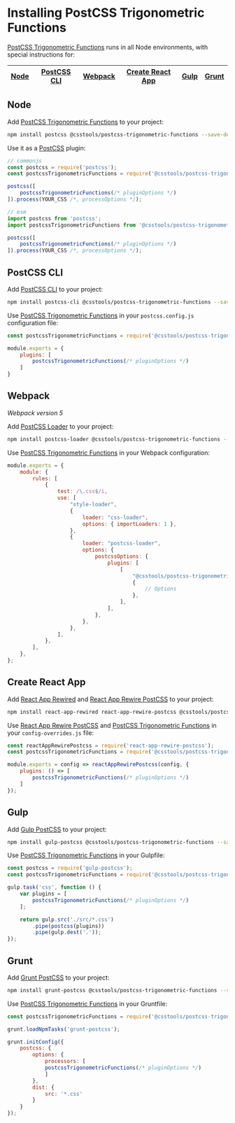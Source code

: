 # Installing PostCSS Trigonometric Functions

[PostCSS Trigonometric Functions] runs in all Node environments, with special instructions for:

| [Node](#node) | [PostCSS CLI](#postcss-cli) | [Webpack](#webpack) | [Create React App](#create-react-app) | [Gulp](#gulp) | [Grunt](#grunt) |
| --- | --- | --- | --- | --- | --- |

## Node

Add [PostCSS Trigonometric Functions] to your project:

```bash
npm install postcss @csstools/postcss-trigonometric-functions --save-dev
```

Use it as a [PostCSS] plugin:

```js
// commonjs
const postcss = require('postcss');
const postcssTrigonometricFunctions = require('@csstools/postcss-trigonometric-functions');

postcss([
	postcssTrigonometricFunctions(/* pluginOptions */)
]).process(YOUR_CSS /*, processOptions */);
```

```js
// esm
import postcss from 'postcss';
import postcssTrigonometricFunctions from '@csstools/postcss-trigonometric-functions';

postcss([
	postcssTrigonometricFunctions(/* pluginOptions */)
]).process(YOUR_CSS /*, processOptions */);
```

## PostCSS CLI

Add [PostCSS CLI] to your project:

```bash
npm install postcss-cli @csstools/postcss-trigonometric-functions --save-dev
```

Use [PostCSS Trigonometric Functions] in your `postcss.config.js` configuration file:

```js
const postcssTrigonometricFunctions = require('@csstools/postcss-trigonometric-functions');

module.exports = {
	plugins: [
		postcssTrigonometricFunctions(/* pluginOptions */)
	]
}
```

## Webpack

_Webpack version 5_

Add [PostCSS Loader] to your project:

```bash
npm install postcss-loader @csstools/postcss-trigonometric-functions --save-dev
```

Use [PostCSS Trigonometric Functions] in your Webpack configuration:

```js
module.exports = {
	module: {
		rules: [
			{
				test: /\.css$/i,
				use: [
					"style-loader",
					{
						loader: "css-loader",
						options: { importLoaders: 1 },
					},
					{
						loader: "postcss-loader",
						options: {
							postcssOptions: {
								plugins: [
									[
										"@csstools/postcss-trigonometric-functions",
										{
											// Options
										},
									],
								],
							},
						},
					},
				],
			},
		],
	},
};
```

## Create React App

Add [React App Rewired] and [React App Rewire PostCSS] to your project:

```bash
npm install react-app-rewired react-app-rewire-postcss @csstools/postcss-trigonometric-functions --save-dev
```

Use [React App Rewire PostCSS] and [PostCSS Trigonometric Functions] in your
`config-overrides.js` file:

```js
const reactAppRewirePostcss = require('react-app-rewire-postcss');
const postcssTrigonometricFunctions = require('@csstools/postcss-trigonometric-functions');

module.exports = config => reactAppRewirePostcss(config, {
	plugins: () => [
		postcssTrigonometricFunctions(/* pluginOptions */)
	]
});
```

## Gulp

Add [Gulp PostCSS] to your project:

```bash
npm install gulp-postcss @csstools/postcss-trigonometric-functions --save-dev
```

Use [PostCSS Trigonometric Functions] in your Gulpfile:

```js
const postcss = require('gulp-postcss');
const postcssTrigonometricFunctions = require('@csstools/postcss-trigonometric-functions');

gulp.task('css', function () {
	var plugins = [
		postcssTrigonometricFunctions(/* pluginOptions */)
	];

	return gulp.src('./src/*.css')
		.pipe(postcss(plugins))
		.pipe(gulp.dest('.'));
});
```

## Grunt

Add [Grunt PostCSS] to your project:

```bash
npm install grunt-postcss @csstools/postcss-trigonometric-functions --save-dev
```

Use [PostCSS Trigonometric Functions] in your Gruntfile:

```js
const postcssTrigonometricFunctions = require('@csstools/postcss-trigonometric-functions');

grunt.loadNpmTasks('grunt-postcss');

grunt.initConfig({
	postcss: {
		options: {
			processors: [
			postcssTrigonometricFunctions(/* pluginOptions */)
			]
		},
		dist: {
			src: '*.css'
		}
	}
});
```

[Gulp PostCSS]: https://github.com/postcss/gulp-postcss
[Grunt PostCSS]: https://github.com/nDmitry/grunt-postcss
[PostCSS]: https://github.com/postcss/postcss
[PostCSS CLI]: https://github.com/postcss/postcss-cli
[PostCSS Loader]: https://github.com/postcss/postcss-loader
[PostCSS Trigonometric Functions]: https://github.com/csstools/postcss-plugins/tree/main/plugins/postcss-trigonometric-functions
[React App Rewire PostCSS]: https://github.com/csstools/react-app-rewire-postcss
[React App Rewired]: https://github.com/timarney/react-app-rewired
